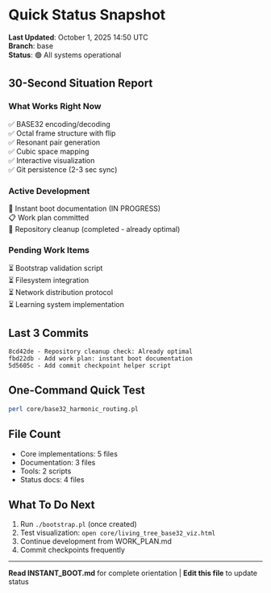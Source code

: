 # Quick Status Snapshot

**Last Updated**: October 1, 2025 14:50 UTC  
**Branch**: base  
**Status**: 🟢 All systems operational

## 30-Second Situation Report

### What Works Right Now
✅ BASE32 encoding/decoding  
✅ Octal frame structure with flip  
✅ Resonant pair generation  
✅ Cubic space mapping  
✅ Interactive visualization  
✅ Git persistence (2-3 sec sync)

### Active Development
🔨 Instant boot documentation (IN PROGRESS)  
📋 Work plan committed  
🧹 Repository cleanup (completed - already optimal)

### Pending Work Items
⏳ Bootstrap validation script  
⏳ Filesystem integration  
⏳ Network distribution protocol  
⏳ Learning system implementation

## Last 3 Commits
```
8cd42de - Repository cleanup check: Already optimal
fbd22db - Add work plan: instant boot documentation  
5d5605c - Add commit checkpoint helper script
```

## One-Command Quick Test
```bash
perl core/base32_harmonic_routing.pl
```

## File Count
- Core implementations: 5 files
- Documentation: 3 files
- Tools: 2 scripts
- Status docs: 4 files

## What To Do Next
1. Run `./bootstrap.pl` (once created)
2. Test visualization: `open core/living_tree_base32_viz.html`
3. Continue development from WORK_PLAN.md
4. Commit checkpoints frequently

---
**Read INSTANT_BOOT.md** for complete orientation | **Edit this file** to update status
